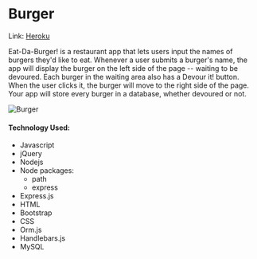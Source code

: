 # Burger

Link: [Heroku](https://friend-finderi.herokuapp.com/)

Eat-Da-Burger! is a restaurant app that lets users input the names of burgers they'd like to eat.
Whenever a user submits a burger's name, the app will display the burger on the left side of the page -- waiting to be devoured.
Each burger in the waiting area also has a Devour it! button. When the user clicks it, the burger will move to the right side of the page.
Your app will store every burger in a database, whether devoured or not.

![Burger](assets/img/screenshot.PNG)


#### Technology Used:
* Javascript
* jQuery
* Nodejs
* Node packages:
  * path
  * express
* Express.js
* HTML
* Bootstrap
* CSS
* Orm.js
* Handlebars.js
* MySQL
